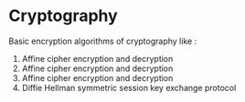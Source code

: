 # Cryptography
Basic encryption algorithms of cryptography like :

1) Affine cipher encryption and decryption
2) Affine cipher encryption and decryption
3) Affine cipher encryption and decryption
4) Diffie Hellman symmetric session key exchange protocol
